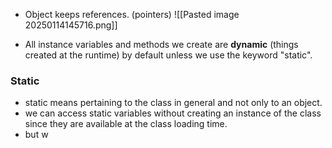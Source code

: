 - Object keeps references. (pointers)
![[Pasted image 20250114145716.png]]

- All instance variables and methods we create are **dynamic** (things created at the runtime) by default unless we use the keyword "static".

### **Static** 

- static means pertaining to the class in general and not only to an object.
- we can access static variables without creating an instance of the class since they are available at the class loading time.
- but w